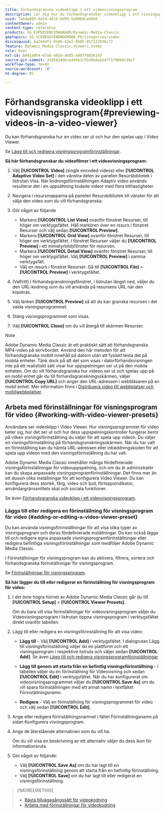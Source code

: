 ```yaml
---
title: Förhandsgranska videoklipp i ett videovisningsprogram
description: Lär dig hur du förhandsgranskar videoklipp i ett visningsprogram för video.
uuid: 7ab4e805-6e5d-461b-bd99-5e09b9ced950
contentOwner: admin
content-type: reference
products: SG_EXPERIENCEMANAGER/Dynamic-Media-Classic
geptopics: SG_SCENESEVENONDEMAND_PK/categories/video
discoiquuid: 6a2e6df1-9186-42e2-9b85-01f132936c72
feature: Dynamic Media Classic,Viewers,Video
role: User
exl-id: b8d1a0b4-67ab-482d-a685-a087fb850143
source-git-commit: 3185824deca4d4b3c5549bda2e47f179094110e7
workflow-type: tm+mt
source-wordcount: '0'
ht-degree: 0%

---
```


# Förhandsgranska videoklipp i ett videovisningsprogram{#previewing-videos-in-a-video-viewer}

Du kan förhandsgranska hur en video ser ut och hur den spelas upp i Video Viewer.

Se [Lägg till och redigera visningsprogramförinställningar](application-setup.md#adding_and_editing_viewer_presets).

**Så här förhandsgranskar du videofilmer i ett videovisningsprogram:**

1. Välj **[!UICONTROL Video]** (single encoded videos) eller **[!UICONTROL Adaptive Video Set]** i den vänstra delen av panelen Resursbibliotek i listrutan Visa. När kodningsförinställningen Adaptiv video används resulterar det i en uppsättning kodade videor med flera bithastigheter.
1. Navigera i resursmapparna på panelen Resursbibliotek till vänster för att välja den video som du vill förhandsgranska.
1. Gör något av följande

   * Markera **[!UICONTROL List View]** ovanför fönstret Resurser, till höger om verktygsfältet. Håll markören över en resurs i fönstret Resurser och välj sedan **[!UICONTROL Preview]**.
   * Markera **[!UICONTROL Grid View]** ovanför fönstret Resurser, till höger om verktygsfältet. I fönstret Resurser väljer du **[!UICONTROL Preview]** i ett miniatyrbildsfönster för resursen.
   * Markera **[!UICONTROL Detail View]** ovanför fönstret Resurser, till höger om verktygsfältet. Välj **[!UICONTROL Preview]** i samma verktygsfält.
   * Välj en resurs i fönstret Resurser. Gå till **[!UICONTROL File]** > **[!UICONTROL Preview]** i verktygsfältet.

1. (Valfritt) I förhandsgranskningsfönstret, i listrutan längst ned, väljer du den URL-kodning som du vill använda på resursens URL när den kopieras.
1. Välj länken **[!UICONTROL Preview]** så att du kan granska resursen i det valda visningsprogrammet.
1. Stäng visningsprogrammet som visas.
1. Välj **[!UICONTROL Close]** om du vill återgå till skärmen Resurser.

>[!NOTE]
>
>Adobe Dynamic Media Classic är ett praktiskt sätt att förhandsgranska MP4-video på skrivbordet. Använd den här metoden för att förhandsgranska mobilt innehåll på datorn utan att fysiskt testa det på mobila enheter. Tänk dock på att det som visas i datorförhandsvisningen inte på ett realistiskt sätt visar hur uppspelningen ser ut på den mobila enheten. Om du vill förhandsgranska hur videon ser ut och spelas upp på en mobil enhet går du till förhandsgranskningsskärmen, väljer **[!UICONTROL Copy URL]** och anger den URL-adressen i webbläsaren på en mobil enhet. Mer information finns i [Distribuera video till webbplatser och mobilwebbplatser](deploying-video-websites-mobile-sites.md#deploying_video_to_your_websites_and_mobile_sites).

## Arbeta med förinställningar för visningsprogram för video {#working-with-video-viewer-presets}

Användare ser videoklipp i Video Viewer. Hur visningsprogrammet för video beter sig, hur det ser ut och hur dess uppspelningskontroller fungerar beror på vilken visningsförinställning du väljer för att spela upp videon. Du väljer en visningsförinställning på förhandsgranskningsskärmen. När du har valt en förinställning kan du hämta URL-adressen eller inbäddningskoden för att spela upp videon med den visningsförinställning du har valt.

Adobe Dynamic Media Classic innehåller många fördefinierade visningsförinställningar för videouppspelning, och om du är administratör kan du skapa anpassade visningsprogramförinställningar. Det finns mer än ett dussin olika inställningar för att konfigurera Video Viewer. Du kan konfigurera dess storlek, färg, video och ljud, förloppsindikator, användargränssnittets skal och sociala funktioner.

Se även [Förhandsgranska videoklipp i ett videovisningsprogram](previewing-videos-video-viewer.md#previewing_videos_in_a_video_viewer).

### Lägga till eller redigera en förinställning för visningsprogram för video {#adding-or-editing-a-video-viewer-preset}

Du kan använda visningsförinställningar för att visa olika typer av visningsprogram och deras fördefinierade inställningar. Du kan också lägga till och redigera egna anpassade visningsprogramförinställningar eller redigera befintliga visningsförinställningar som medföljer Adobe Dynamic Media Classic.

I Förinställningar för visningsprogram kan du aktivera, filtrera, sortera och förhandsgranska förinställningar för visningsprogram.

Se [Förinställningar för visningsprogram](application-setup.md#viewer_presets).

**Så här lägger du till eller redigerar en förinställning för visningsprogram för video:**

1. I det övre högra hörnet av Adobe Dynamic Media Classic går du till **[!UICONTROL Setup]** > **[!UICONTROL Viewer Presets]**.

   Om du bara vill visa förinställningar för videovisningsprogram väljer du Videovisningsprogram i listrutan öppna visningsprogram i verktygsfältet direkt ovanför tabellen.

1. Lägg till eller redigera en visningsförinställning för att visa video:

   * **Lägg till**  - Välj  **[!UICONTROL Add]** i verktygsfältet. I dialogrutan Lägg till visningsförinställning väljer du en plattform och ett visningsprogram i respektive listruta och väljer sedan **[!UICONTROL Add]**.
   Se även [Lägg till och redigera visningsprogramförinställningar](application-setup.md#adding_and_editing_viewer_presets).

   * **Lägg till genom att starta från en befintlig visningsförinställning**  - I tabellen väljer du en förinställning för Videovisning och sedan  **[!UICONTROL Edit]** i verktygsfältet.
   När du har konfigurerat om videovisningsprogrammet väljer du **[!UICONTROL Save As]** om du vill spara förinställningen med ett annat namn i textfältet Förinställningsnamn.

   * **Redigera** - Välj en förinställning för visningsprogrammet för video och välj sedan  **[!UICONTROL Edit]**.



1. Ange eller redigera förinställningsnamnet i fältet Förinställningsnamn på sidan Konfigurera visningsprogram.
1. Ange de återstående alternativen som du vill ha.

   Om du vill visa en beskrivning av ett alternativ väljer du dess ikon för informationsruta.

1. Gör något av följande:

   * Välj **[!UICONTROL Save As]** om du har lagt till en visningsförinställning genom att starta från en befintlig förinställning.
   * Välj **[!UICONTROL Save]** om du har lagt till eller redigerat en visningsförinställning.

>[!MORELIKETHIS]
>
>* [Bästa tillvägagångssätt för videokodning](uploading-encoding-videos.md#best_practices_for_video_encoding)
>* [Arbeta med förinställningar för videokodning](uploading-encoding-videos.md#working_with_video_encoding_presets)

